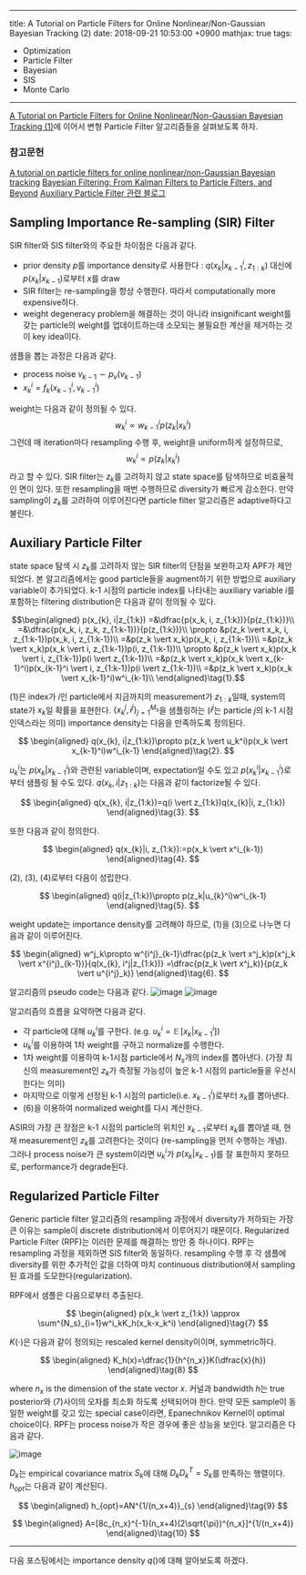 
---
title: A Tutorial on Particle Filters for Online Nonlinear/Non-Gaussian Bayesian Tracking (2)
date: 2018-09-21 10:53:00 +0900
mathjax: true
tags:
  - Optimization
  - Particle Filter
  - Bayesian
  - SIS
  - Monte Carlo
---

[A Tutorial on Particle Filters for Online Nonlinear/Non-Gaussian Bayesian Tracking (1)](https://ymkim1019.github.io/particle-filter/)에 이어서 변형 Particle Filter 알고리즘들을 살펴보도록 하자.

### 참고문헌
[A tutorial on particle filters for online nonlinear/non-Gaussian Bayesian tracking](https://www.google.co.kr/url?sa=t&rct=j&q=&esrc=s&source=web&cd=1&ved=2ahUKEwjJvpCLjaPdAhVJ57wKHSxeBmQQFjAAegQIABAC&url=https%3A%2F%2Fwww.irisa.fr%2Faspi%2Flegland%2Fensta%2Fref%2Farulampalam02a.pdf&usg=AOvVaw3G1TmRRCE5b7ZMpNowO18F)
[Bayesian Filtering: From Kalman Filters to Particle Filters, and Beyond](http://www2.ee.kuas.edu.tw/~lwang/WWW/BayesianFilteringFromKalmanFiltersToParticleFiltersAndBeyond.pdf)
[Auxiliary Particle Filter 관련 블로그](https://jblevins.org/notes/auxiliary-particle-filter)

## Sampling Importance Re-sampling (SIR) Filter
SIR filter와 SIS filter와의 주요한 차이점은 다음과 같다.

* prior density $p$를 importance density로 사용한다 : $q(x_k\vert x^i_{k-1}, z_{1:k})$ 대신에  $p(x_k\vert x_{k-1})$로부터 $x$를 draw
* SIR filter는 re-sampling을 항상 수행한다. 따라서 computationally more expensive하다. 
* weight degeneracy problem을 해결하는 것이 아니라 insignificant weight를 갖는 particle의 weight를 업데이트하는데 소모되는 불필요한 계산을 제거하는 것이 key idea이다.

샘플을 뽑는 과정은 다음과 같다.
* process noise $v_{k-1}\sim p_v(v_{k-1})$
* $x^i_k=f_k(x^i_{k-1},v^i_{k-1})$

weight는 다음과 같이 정의될 수 있다.
$$w^i_k\propto w^i_{k-1}p(z_k\vert x^i_k)$$
그런데 매 iteration마다 resampling 수행 후, weight을 uniform하게 설정하므로,
$$w^i_k\propto p(z_k\vert x^i_k)$$
라고 할 수 있다. SIR filter는 $z_k$를 고려하지 않고 state space를 탐색하므로 비효율적인 면이 있다. 또한 resampling을 매번 수행하므로 diversity가 빠르게 감소한다. 만약 sampling이 $z_k$를 고려하여 이루어진다면 particle filter 알고리즘은 adaptive하다고 불린다.

## Auxiliary Particle Filter
state space 탐색 시 $z_k$를 고려하지 않는 SIR filter의 단점을 보완하고자 APF가 제안되었다. 본 알고리즘에서는 good particle들을 augment하기 위한 방법으로 auxiliary variable이 추가되었다. k-1 시점의 particle index를 나타내는 auxiliary variable $i$를 포함하는 filtering distribution은 다음과 같이 정의될 수 있다.

$$\begin{aligned}
p(x_{k}, i|z_{1:k})
=&\dfrac{p(x_k, i, z_{1:k})}{p(z_{1:k})}\\
=&\dfrac{p(x_k, i, z_k, z_{1:k-1})}{p(z_{1:k})}\\
\propto &p(z_k \vert x_k, i, z_{1:k-1})p(x_k, i, z_{1:k-1})\\
=&p(z_k \vert x_k)p(x_k, i, z_{1:k-1})\\
=&p(z_k \vert x_k)p(x_k \vert i, z_{1:k-1})p(i, z_{1:k-1})\\
\propto &p(z_k \vert x_k)p(x_k \vert i, z_{1:k-1})p(i \vert z_{1:k-1})\\
=&p(z_k \vert x_k)p(x_k \vert x_{k-1}^i)p(x_{k-1}^i \vert i, z_{1:k-1})p(i \vert z_{1:k-1})\\
=&p(z_k \vert x_k)p(x_k \vert x_{k-1}^i)w^i_{k-1}\\
\end{aligned}\tag{1}.$$

(1)은 index가 $i$인 particle에서 지금까지의 measurement가 $z_{1:k}$일때, system의 state가 $x_k$일 확률을 표현한다. $\{x^j_k, i^j\}^{M_s}_{j=1}$을 샘플링하는 ($i^j$는 particle $j$의 k-1 시점 인덱스라는 의미) importance density는 다음을 만족하도록 정의된다.

$$
\begin{aligned}
q(x_{k}, i|z_{1:k})\propto p(z_k \vert u_k^i)p(x_k \vert x_{k-1}^i)w^i_{k-1}
\end{aligned}\tag{2}.
$$

$u_k^i$는 $p(x_k\vert x^i_{k-1})$와 관련된 variable이며, expectation일 수도 있고 $p(x^i_k\vert x^i_{k-1})$로부터 샘플링 될 수도 있다. $q(x_k, i\vert z_{1:k})$는 다음과 같이 factorize될 수 있다.

$$
\begin{aligned}
q(x_{k}, i|z_{1:k})=q(i \vert z_{1:k})q(x_{k}|i, z_{1:k})
\end{aligned}\tag{3}.
$$

또한 다음과 같이 정의한다.

$$
\begin{aligned}
q(x_{k}|i, z_{1:k}):=p(x_k \vert x^i_{k-1})
\end{aligned}\tag{4}.
$$

(2), (3), (4)로부터 다음이 성립한다.

$$
\begin{aligned}
q(i|z_{1:k})\propto p(z_k|u_{k}^i)w^i_{k-1}
\end{aligned}\tag{5}.
$$

weight update는 importance density를 고려해야 하므로, (1)을 (3)으로 나누면 다음과 같이 이루어진다.

$$
\begin{aligned}
w^j_k\propto w^{i^j}_{k-1}\dfrac{p(z_k \vert x^j_k)p(x^j_k \vert x^{i^j}_{k-1})}{q(x_{k}, i^j|z_{1:k})}
=\dfrac{p(z_k \vert x^j_k)}{p(z_k \vert u^{i^j}_k)}
\end{aligned}\tag{6}.
$$

알고리즘의 pseudo code는 다음과 같다.
![image](https://user-images.githubusercontent.com/25606217/45864967-ed6f6c00-bdb6-11e8-94b6-567e17455b62.PNG)
![image](https://user-images.githubusercontent.com/25606217/45864960-e7798b00-bdb6-11e8-8c42-f18173506269.PNG)

알고리즘의 흐름을 요약하면 다음과 같다. 

* 각 particle에 대해 $u_k^i$를 구한다. (e.g. $u_k^i=\mathop{\mathbb{E}}[x_{k} \vert x^i_{k-1}])$ 
* $u_k^i$를 이용하여 1차 weight를 구하고 normalize를 수행한다. 
* 1차 weight를 이용하여 k-1시점 particle에서 $N_s$개의 index를 뽑아낸다. (가장 최신의 measurement인 $z_k$가 측정될 가능성이 높은 k-1 시점의 particle들을 우선시한다는 의미) 
* 마지막으로 이렇게 선정된 k-1 시점의 particle(i.e. $x_{k-1}^i$)로부터 $x_k$를 뽑아낸다. 
* (6)을 이용하여 normalized weight를 다시 계산한다.

ASIR의 가장 큰 장점은 k-1 시점의 particle의 위치인 $x_{k-1}$로부터 $x_k$를 뽑아낼 때, 현재 measurement인 $z_k$를 고려한다는 것이다 (re-sampling을 먼저 수행하는 개념). 그러나 process noise가 큰 system이라면 $u^i_k$가 $p(x_k \vert x_{k-1})$를 잘 표한하지 못하므로, performance가 degrade된다.

## Regularized Particle Filter
Generic particle filter 알고리즘의 resampling 과정에서 diversity가 저하되는 가장 큰 이유는 sample이 discrete distribution에서 이루어지기 때문이다. Regularized Particle Filter (RPF)는 이러한 문제를 해결하는 방안 중 하나이다. RPF는 resampling 과정을 제외하면 SIS filter와 동일하다. resampling 수행 후 각 샘플에 diversity를 위한 추가적인 값을 더하여 마치 continuous distribution에서 sampling된 효과를 도모한다(regularization). 

RPF에서 샘플은 다음으로부터 추출된다.

$$
\begin{aligned}
p(x_k \vert z_{1:k}) \approx \sum^{N_s}_{i=1}w^i_kK_h(x_k-x_k^i)
\end{aligned}\tag{7}
$$

$K(\cdot)$은 다음과 같이 정의되는 rescaled kernel density이이며, symmetric하다.

$$
\begin{aligned}
K_h(x)=\dfrac{1}{h^{n_x}}K(\dfrac{x}{h})
\end{aligned}\tag{8}
$$

where $n_x$ is the dimension of the state vector $x$. 커널과 bandwidth $h$는 true posterior와 (7)사이의 오차를 최소화 하도록 선택되어야 한다. 만약 모든 sample이 동일한 weight를 갖고 있는 special case이라면, Epanechnikov Kernel이 optimal choice이다. RPF는 process noise가 작은 경우에 좋은 성능을 보인다. 알고리즘은 다음과 같다.

![image](https://user-images.githubusercontent.com/25606217/45871903-91621300-bdc9-11e8-8a54-0e5ca039e91b.png)

$D_k$는 empirical covariance matrix $S_k$에 대해 $D_kD_k^T=S_k$를 만족하는 행렬이다. $h_{opt}$는 다음과 같이 계산된다.

$$
\begin{aligned}
h_{opt}=AN^{1/(n_x+4)}_{s}
\end{aligned}\tag{9}
$$

$$
\begin{aligned}
A=[8c_{n_x}^{-1}(n_x+4)(2\sqrt{\pi})^{n_x}]^{1/(n_x+4)}
\end{aligned}\tag{10}
$$

---
다음 포스팅에서는 importance density $q()$에 대해 알아보도록 하겠다.
